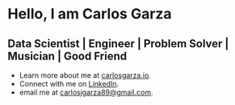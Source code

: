 # Hello, I am Carlos Garza
## Data Scientist | Engineer | Problem Solver | Musician | Good Friend
- Learn more about me at [carlosgarza.io](https://www.carlosgarza.io/).
- Connect with me on [LinkedIn](https://www.linkedin.com/in/carlosjgarza89/).
- email me at <carlosjgarza89@gmail.com>.